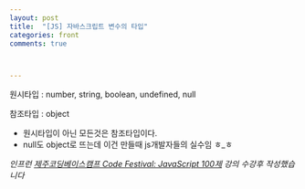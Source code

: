 ```yaml
---
layout: post
title:  "[JS] 자바스크립트 변수의 타입"
categories: front
comments: true



---
```






원시타입 : number, string, boolean, undefined, null

참조타입 : object



* 원시타입이 아닌 모든것은 참조타입이다.
* null도 object로 뜨는데 이건 만들때 js개발자들의 실수임 ㅎ_ㅎ





*인프런 [제주코딩베이스캠프 Code Festival: JavaScript 100제]([https://www.inflearn.com/course/%EC%A0%9C%EC%A3%BC%EC%BD%94%EB%94%A9-%EC%9E%90%EB%B0%94%EC%8A%A4%ED%81%AC%EB%A6%BD%ED%8A%B8-100%EC%A0%9C/dashboard](https://www.inflearn.com/course/제주코딩-자바스크립트-100제/dashboard)) 강의 수강후 작성했습니다*


